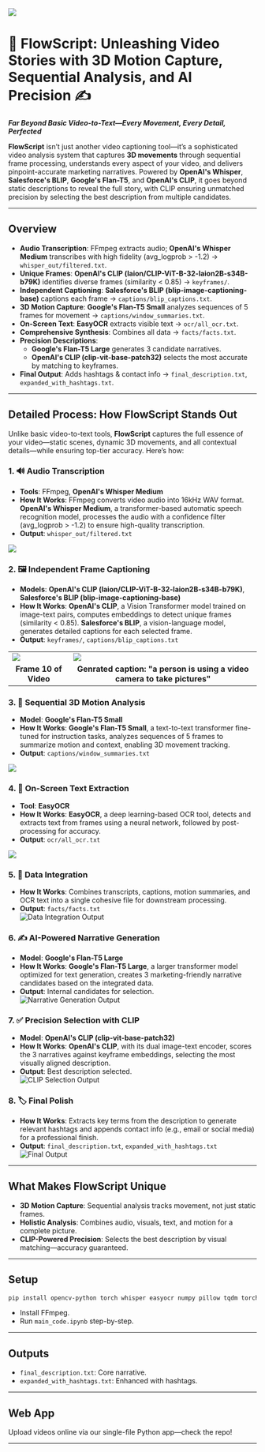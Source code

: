  <img src="./Images-for-ReadMe/1.png" >
 

# 🎥 FlowScript: Unleashing Video Stories with 3D Motion Capture, Sequential Analysis, and AI Precision ✍️  
**_Far Beyond Basic Video-to-Text—Every Movement, Every Detail, Perfected_**

**FlowScript** isn’t just another video captioning tool—it’s a sophisticated video analysis system that captures **3D movements** through sequential frame processing, understands every aspect of your video, and delivers pinpoint-accurate marketing narratives. Powered by **OpenAI's Whisper**, **Salesforce's BLIP**, **Google's Flan-T5**, and **OpenAI's CLIP**, it goes beyond static descriptions to reveal the full story, with CLIP ensuring unmatched precision by selecting the best description from multiple candidates.

---

## Overview

- **Audio Transcription**: FFmpeg extracts audio; **OpenAI's Whisper Medium** transcribes with high fidelity (avg_logprob > -1.2) → `whisper_out/filtered.txt`.
- **Unique Frames**: **OpenAI's CLIP (laion/CLIP-ViT-B-32-laion2B-s34B-b79K)** identifies diverse frames (similarity < 0.85) → `keyframes/`.
- **Independent Captioning**: **Salesforce's BLIP (blip-image-captioning-base)** captions each frame → `captions/blip_captions.txt`.
- **3D Motion Capture**: **Google's Flan-T5 Small** analyzes sequences of 5 frames for movement → `captions/window_summaries.txt`.
- **On-Screen Text**: **EasyOCR** extracts visible text → `ocr/all_ocr.txt`.
- **Comprehensive Synthesis**: Combines all data → `facts/facts.txt`.
- **Precision Descriptions**:  
  - **Google's Flan-T5 Large** generates 3 candidate narratives.  
  - **OpenAI's CLIP (clip-vit-base-patch32)** selects the most accurate by matching to keyframes.  
- **Final Output**: Adds hashtags & contact info → `final_description.txt`, `expanded_with_hashtags.txt`.

---

## Detailed Process: How FlowScript Stands Out

Unlike basic video-to-text tools, **FlowScript** captures the full essence of your video—static scenes, dynamic 3D movements, and all contextual details—while ensuring top-tier accuracy. Here’s how:

### 1. 🔊 Audio Transcription  
- **Tools**: FFmpeg, **OpenAI's Whisper Medium**  
- **How It Works**: FFmpeg converts video audio into 16kHz WAV format. **OpenAI's Whisper Medium**, a transformer-based automatic speech recognition model, processes the audio with a confidence filter (avg_logprob > -1.2) to ensure high-quality transcription.  
- **Output**: `whisper_out/filtered.txt`  
 <img src="./Images-for-ReadMe/2.png">

### 2. 🖼️ Independent Frame Captioning  
- **Models**: **OpenAI's CLIP (laion/CLIP-ViT-B-32-laion2B-s34B-b79K)**, **Salesforce's BLIP (blip-image-captioning-base)**  
- **How It Works**: **OpenAI's CLIP**, a Vision Transformer model trained on image-text pairs, computes embeddings to detect unique frames (similarity < 0.85). **Salesforce's BLIP**, a vision-language model, generates detailed captions for each selected frame.  
- **Output**: `keyframes/`, `captions/blip_captions.txt`  
<table>
  <tr>
    <td><img src="./Images-for-ReadMe/3.png"></td>
    <td><img src="./Images-for-ReadMe/4.png"></td>
  </tr>
  <tr>
    <td align="center"><strong>Frame 10 of Video</strong></td>
    <td align="center"><strong>Genrated caption: "a person is using a video camera to take pictures" </strong></td>
  </tr>
</table>


### 3. 🔄 Sequential 3D Motion Analysis  
- **Model**: **Google's Flan-T5 Small**  
- **How It Works**: **Google's Flan-T5 Small**, a text-to-text transformer fine-tuned for instruction tasks, analyzes sequences of 5 frames to summarize motion and context, enabling 3D movement tracking. 
- **Output**: `captions/window_summaries.txt`
<img src="./Images-for-ReadMe/5.png" >
 

### 4. 📖 On-Screen Text Extraction  
- **Tool**: **EasyOCR**  
- **How It Works**: **EasyOCR**, a deep learning-based OCR tool, detects and extracts text from frames using a neural network, followed by post-processing for accuracy.  
- **Output**: `ocr/all_ocr.txt`  
<img src="./Images-for-ReadMe/6.png" >

### 5. 📂 Data Integration  
- **How It Works**: Combines transcripts, captions, motion summaries, and OCR text into a single cohesive file for downstream processing.  
- **Output**: `facts/facts.txt`  
  ![Data Integration Output](path/to/data_integration_screenshot.png)

### 6. ✍️ AI-Powered Narrative Generation  
- **Model**: **Google's Flan-T5 Large**  
- **How It Works**: **Google's Flan-T5 Large**, a larger transformer model optimized for text generation, creates 3 marketing-friendly narrative candidates based on the integrated data.  
- **Output**: Internal candidates for selection.  
  ![Narrative Generation Output](path/to/narrative_generation_screenshot.png)

### 7. ✅ Precision Selection with CLIP  
- **Model**: **OpenAI's CLIP (clip-vit-base-patch32)**  
- **How It Works**: **OpenAI's CLIP**, with its dual image-text encoder, scores the 3 narratives against keyframe embeddings, selecting the most visually aligned description.  
- **Output**: Best description selected.  
  ![CLIP Selection Output](path/to/clip_selection_screenshot.png)

### 8. 🏷️ Final Polish  
- **How It Works**: Extracts key terms from the description to generate relevant hashtags and appends contact info (e.g., email or social media) for a professional finish.  
- **Output**: `final_description.txt`, `expanded_with_hashtags.txt`  
  ![Final Output](path/to/final_output_screenshot.png)

---

## What Makes FlowScript Unique  
- **3D Motion Capture**: Sequential analysis tracks movement, not just static frames.  
- **Holistic Analysis**: Combines audio, visuals, text, and motion for a complete picture.  
- **CLIP-Powered Precision**: Selects the best description by visual matching—accuracy guaranteed.  

---

## Setup  
```bash
pip install opencv-python torch whisper easyocr numpy pillow tqdm torchvision transformers
```  
- Install FFmpeg.  
- Run `main_code.ipynb` step-by-step.

---

## Outputs  
- `final_description.txt`: Core narrative.  
- `expanded_with_hashtags.txt`: Enhanced with hashtags.

---

## Web App  
Upload videos online via our single-file Python app—check the repo!

---


